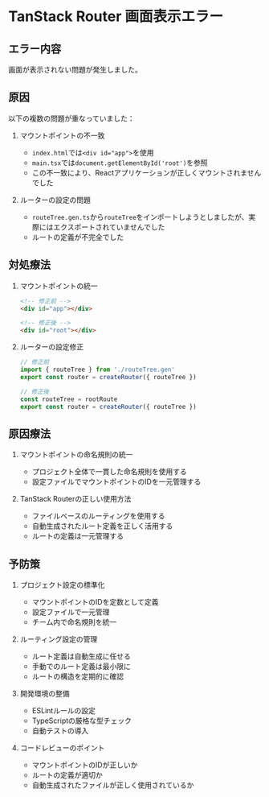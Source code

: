 # TanStack Router 画面表示エラー

## エラー内容
画面が表示されない問題が発生しました。

## 原因
以下の複数の問題が重なっていました：

1. マウントポイントの不一致
   - `index.html`では`<div id="app">`を使用
   - `main.tsx`では`document.getElementById('root')`を参照
   - この不一致により、Reactアプリケーションが正しくマウントされませんでした

2. ルーターの設定の問題
   - `routeTree.gen.ts`から`routeTree`をインポートしようとしましたが、実際にはエクスポートされていませんでした
   - ルートの定義が不完全でした

## 対処療法
1. マウントポイントの統一
   ```html
   <!-- 修正前 -->
   <div id="app"></div>
   
   <!-- 修正後 -->
   <div id="root"></div>
   ```

2. ルーターの設定修正
   ```typescript
   // 修正前
   import { routeTree } from './routeTree.gen'
   export const router = createRouter({ routeTree })
   
   // 修正後
   const routeTree = rootRoute
   export const router = createRouter({ routeTree })
   ```

## 原因療法
1. マウントポイントの命名規則の統一
   - プロジェクト全体で一貫した命名規則を使用する
   - 設定ファイルでマウントポイントのIDを一元管理する

2. TanStack Routerの正しい使用方法
   - ファイルベースのルーティングを使用する
   - 自動生成されたルート定義を正しく活用する
   - ルートの定義は一元管理する

## 予防策
1. プロジェクト設定の標準化
   - マウントポイントのIDを定数として定義
   - 設定ファイルで一元管理
   - チーム内で命名規則を統一

2. ルーティング設定の管理
   - ルート定義は自動生成に任せる
   - 手動でのルート定義は最小限に
   - ルートの構造を定期的に確認

3. 開発環境の整備
   - ESLintルールの設定
   - TypeScriptの厳格な型チェック
   - 自動テストの導入

4. コードレビューのポイント
   - マウントポイントのIDが正しいか
   - ルートの定義が適切か
   - 自動生成されたファイルが正しく使用されているか 